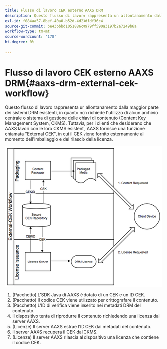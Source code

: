```yaml
---
title: Flusso di lavoro CEK esterno AAXS DRM
description: Questo flusso di lavoro rappresenta un allontanamento dalla maggior parte dei sistemi DRM esistenti, in quanto non richiede l'utilizzo di alcun archivio centrale o sistema di gestione delle chiavi di contenuto (Content Key Management System, CKMS)
exl-id: f084aa57-8bef-40a0-b52d-4d23dfdf36c4
source-git-commit: be43bbbd1051886c8979ff590a3197b2a7249b6a
workflow-type: tm+mt
source-wordcount: '178'
ht-degree: 0%

---
```


# Flusso di lavoro CEK esterno AAXS DRM{#aaxs-drm-external-cek-workflow}

Questo flusso di lavoro rappresenta un allontanamento dalla maggior parte dei sistemi DRM esistenti, in quanto non richiede l&#39;utilizzo di alcun archivio centrale o sistema di gestione delle chiavi di contenuto (Content Key Management System, CKMS). Tuttavia, per i clienti che desiderano che AAXS lavori con le loro CKMS esistenti, AAXS fornisce una funzione chiamata &quot;External CEK&quot;, in cui il CEK viene fornito esternamente al momento dell&#39;imballaggio e del rilascio della licenza.

![](assets/ECEK_Workflow.PNG)

1. (Pacchetto) L’SDK Java di AAXS è dotato di un CEK e un ID CEK.
1. (Pacchetto) Il codice CEK viene utilizzato per crittografare il contenuto.
1. (Pacchetto) L’ID di verifica viene inserito nei metadati DRM del contenuto.
1. Il dispositivo tenta di riprodurre il contenuto richiedendo una licenza dal server AAXS.
1. (Licenze) Il server AAXS estrae l’ID CEK dai metadati del contenuto.
1. Il server AAXS recupera il CEK dal CKMS.
1. (Licenze) Il server AAXS rilascia al dispositivo una licenza che contiene il codice CEK.
